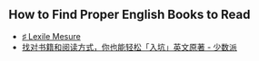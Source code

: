 ## How to Find Proper English Books to Read

* [♯ Lexile Mesure](ia-writer://open?path=/Locations/iCloud/§%20Tickler/Tickler-L/Lexile%20Measure/♯%20Lexile%20Measure.md)
* [找对书籍和阅读方式，你也能轻松「入坑」英文原著 - 少数派](evernote:///view/250936/s2/45d30a2e-0769-4806-bd02-ab322f703570/45d30a2e-0769-4806-bd02-ab322f703570/)
